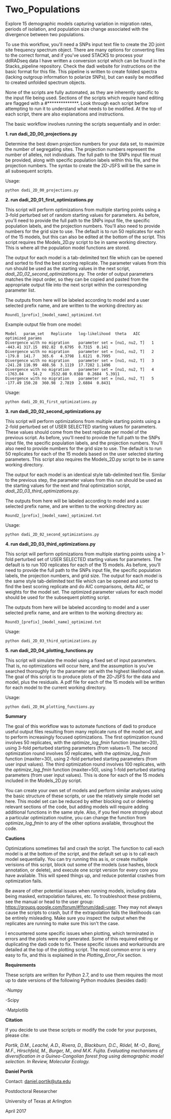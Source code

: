 # Two_Populations

Explore 15 demographic models capturing variation in migration rates, periods of isolation, 
and population size change associated with the divergence between two populations.

To use this workflow, you'll need a SNPs input text file to create the 2D joint site frequency
spectrum object. There are many options for converting files to the correct format, and if 
you've used STACKS to process your ddRADseq data I have written a conversion script which
can be found in the Stacks_pipeline repository. Check the dadi website for instructions on 
the basic format for this file. This pipeline is written to create folded spectra (lacking
outgroup information to polarize SNPs), but can easily be modified to created unfolded
spectrum objects.

None of the scripts are fully automated, as they are inherently specific to the input file 
being used. Sections of the scripts which require hand editing are flagged with a #**************.
Look through each script before attempting to run it to understand what needs to be modified.
At the top of each script, there are also explanations and instructions.


The basic workflow involves running the scripts sequentially and in order:

**1. run dadi_2D_00_projections.py**

Determine the best down projection numbers for your data set, to maximize the number of 
segregating sites. The projection numbers represent the number of alleles, not individuals. 
The full path to the SNPs input file must be provided, along with specific population labels 
within this file, and the projection numbers. The syntax to create the 2D-JSFS will be the 
same in all subsequent scripts.

Usage:

`python dadi_2D_00_projections.py`


**2. run dadi_2D_01_first_optimizations.py**

This script will perform optimizations from multiple starting points using a 3-fold perturbed 
set of random starting values for parameters. As before, you'll need to provide the full path 
to the SNPs input file, the specific population labels, and the projection numbers. You'll
also need to provide numbers for the grid size to use. The default is to run 50 replicates
for each of the 15 models, but this can also be edited at the bottom of the script. This 
script requires the Models_2D.py script to be in same working directory. This is where
all the population model functions are stored. 


The output for each model is a tab-delimited  text file which can be opened and sorted to 
find the best scoring replicate. The parameter values from this run should be used as the 
starting values in the next script, *dadi_2D_02_second_optimizations.py*. The order of 
output parameters matches the input order, so they can be copied and pasted from the 
appropriate output file into the next script within the corresponding parameter list.

The outputs from here will be labeled according to model and a user selected prefix name, 
and are written to the working directory as:

`Round1_[prefix]_[model_name]_optimized.txt`

Example output file from one model:
```
Model	param_set	Replicate	log-likelihood	theta	AIC	optimized_params
Divergence with no migration	parameter set = [nu1, nu2, T]	1	-443.41	317.15	892.82	0.6795	0.7315	0.141	
Divergence with no migration	parameter set = [nu1, nu2, T]	2	-179.8	141.7	365.6	4.3798	1.6121	0.7995	
Divergence with no migration	parameter set = [nu1, nu2, T]	3	-241.28	116.99	488.56	3.1119	17.7282	1.1496	
Divergence with no migration	parameter set = [nu1, nu2, T]	4	-1763.04	54.2	3532.08	9.0388	0.2684	5.3911	
Divergence with no migration	parameter set = [nu1, nu2, T]	5	-177.49	150.28	360.98	2.7819	2.6884	0.8431	
```

Usage:

`python dadi_2D_01_first_optimizations.py`


  
**3. run dadi_2D_02_second_optimizations.py**

This script will perform optimizations from multiple starting points using a 2-fold perturbed 
set of USER SELECTED starting values for parameters. These values should come from the best
replicate per model of the previous script. As before, you'll need to provide the full path 
to the SNPs input file, the specific population labels, and the projection numbers. You'll
also need to provide numbers for the grid size to use. The default is to run 50 replicates
for each of the 15 models based on the user selected starting parameters. This  script also 
requires the Models_2D.py script to be in same working directory.

The output for each model is an identical style tab-delimited text file. Similar to the 
previous step, the parameter values from this run should be used as the starting values 
for the next and final optimization script, *dadi_2D_03_third_optimizations.py*.

The outputs from here will be labeled according to model and a user selected prefix name, 
and are written to the working directory as:

`Round2_[prefix]_[model_name]_optimized.txt`

Usage:

`python dadi_2D_02_second_optimizations.py`


**4. run dadi_2D_03_third_optimizations.py**

This script will perform optimizations from multiple starting points using a 1-fold perturbed 
set of USER SELECTED starting values for parameters. The default is to run 100 replicates
for each of the 15 models. As before, you'll need to provide the full path to the SNPs input 
file, the specific population labels, the projection numbers, and grid size. The output for 
each model is the same style tab-delimited text file which can be opened and sorted to find 
the best scoring replicate and do AIC comparisons, delta AIC, or weights for the model set. 
The optimized parameter values for each model should be used for the subsequent plotting script. 

The outputs from here will be labeled according to model and a user selected prefix name, 
and are written to the working directory as:

`Round3_[prefix]_[model_name]_optimized.txt`

Usage:

`python dadi_2D_03_third_optimizations.py`


**5. run dadi_2D_04_plotting_functions.py**

This script will simulate the model using a fixed set of input parameters. That is, no 
optimizations will occur here, and the assumption is you've searched thoroughly for the 
parameter set with the highest likelihood value. The goal of this script is to produce 
plots of the 2D-JSFS for the data and model, plus the residuals. A pdf file for each of 
the 15 models will be written for each model to the current working directory. 

Usage:

`python dadi_2D_04_plotting_functions.py`


**Summary**

The goal of this workflow was to automate functions of dadi to produce useful output files
resulting from many replicate runs of the model set, and to perform increasingly focused 
optimizations. The first optimization round involves 50 replicates, with the *optimize_log_fmin*
function (maxiter=20), using 3-fold perturbed starting parameters (from values=1). The second
optimization round involves 50 replicates, with the *optimize_log_fmin* function (maxiter=30), 
using 2-fold perturbed starting parameters (from user input values). The third optimization 
round involves 100 replicates, with the *optimize_log_fmin* function (maxiter=50), using 1-fold 
perturbed starting parameters (from user input values). This is done for each of the 15
models included in the Models_2D.py script. 

You can create your own set of models and perform similar analyses using the 
basic structure of these scripts, or use the relatively simple model set here. This model 
set can be reduced by either blocking out or deleting relevant sections of the code, but
adding models will require adding additional functions in the same style. Also, if you feel
more strongly about a particular optimization routine, you can change the function from
*optimize_log_fmin* to any of the other options available, throughout the code.

**Cautions**

Optimizations sometimes fail and crash the script. The function to call each model is at 
the bottom of the script, and the default set up is to call each model sequentially. You
can try running this as is, or create multiple verisions of this script, block out some 
of the models (use hashes, block annotation, or delete), and execute one script version 
for every core you have available. This will speed things up, and reduce potential 
crashes from optimization fails. 

Be aware of other potential issues when running models, including data being masked, extrapolation
failures, etc. To troubleshoot these problems, see the manual or head to the user group: 
https://groups.google.com/forum/#!forum/dadi-user. They may not always cause the scripts 
to crash, but if the extrapolation fails the likelihoods can be entirely misleading. Make
sure you inspect the output when the replicates are running to make sure this isn't the case.

I encountered some specific issues when plotting, which terminated in errors and the plots
were not generated. Some of this required editing or duplicating the dadi code to fix. These
specific issues and workarounds are detailed at the top of the plotting script. The most
common error is very easy to fix, and this is explained in the *Plotting_Error_Fix* section.

**Requirements**

These scripts are written for Python 2.7, and to use them requires the most up to date 
versions of the following Python modules (besides dadi):

-Numpy

-Scipy

-Matplotlib




**Citation**

If you decide to use these scripts or modify the code for your purposes, please cite:

*Portik, D.M., Leaché, A.D., Rivera, D., Blackburn, D.C., Rödel, M.-O., Barej, M.F., 
Hirschfeld, M., Burger, M., and M.K. Fujita. Evaluating mechanisms of diversification 
in a Guineo-Congolian forest frog using demographic model selection. 
In Review, Molecular Ecology.*



**Daniel Portik**

Contact: daniel.portik@uta.edu

Postdoctoral Researcher

University of Texas at Arlington

April 2017



 